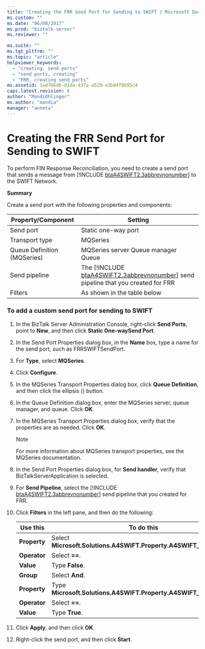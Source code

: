 ```yaml
---
title: "Creating the FRR Send Port for Sending to SWIFT | Microsoft Docs"
ms.custom: ""
ms.date: "06/08/2017"
ms.prod: "biztalk-server"
ms.reviewer: ""

ms.suite: ""
ms.tgt_pltfrm: ""
ms.topic: "article"
helpviewer_keywords: 
  - "creating, send ports"
  - "send ports, creating"
  - "FRR, creating send ports"
ms.assetid: 1ad766db-d1da-437a-a520-a3b04f0695c4
caps.latest.revision: 6
author: "MandiOhlinger"
ms.author: "mandia"
manager: "anneta"
---
```

# Creating the FRR Send Port for Sending to SWIFT
To perform FIN Response Reconciliation, you need to create a send port that sends a message from [!INCLUDE [btaA4SWIFT2.3abbrevnonumber](../../includes/btaa4swift2-3abbrevnonumber-md.md)] to the SWIFT Network.  

 **Summary**  

 Create a send port with the following properties and components:  


|     Property/Component      |                                                                Setting                                                                |
|-----------------------------|---------------------------------------------------------------------------------------------------------------------------------------|
|          Send port          |                                                          Static one-way port                                                          |
|       Transport type        |                                                               MQSeries                                                                |
| Queue Definition (MQSeries) |                                                  MQSeries server Queue manager Queue                                                  |
|        Send pipeline        | The [!INCLUDE [btaA4SWIFT2.3abbrevnonumber](../../includes/btaa4swift2-3abbrevnonumber-md.md)] send pipeline that you created for FRR |
|           Filters           |                                                      As shown in the table below                                                      |

### To add a custom send port for sending to SWIFT  

1. In the BizTalk Server Administration Console, right-click **Send Ports**, point to **New**, and then click **Static One-waySend Port**.  

2. In the Send Port Properties dialog box, in the **Name** box, type a name for the send port, such as FRRSWIFTSendPort.  

3. For **Type**, select **MQSeries**.  

4. Click **Configure**.  

5. In the MQSeries Transport Properties dialog box, click **Queue Definition**, and then click the ellipsis () button.  

6. In the Queue Definition dialog box, enter the MQSeries server, queue manager, and queue. Click **OK**.  

7. In the MQSeries Transport Properties dialog box, verify that the properties are as needed. Click **OK**.  

   > [!NOTE]
   >  For more information about MQSeries transport properties, see the MQSeries documentation.  

8. In the Send Port Properties dialog box, for **Send handler**, verify that BizTalkServerApplication is selected.  

9. For <strong>Send Pipeline</strong>, select the [!INCLUDE [btaA4SWIFT2.3abbrevnonumber](../../includes/btaa4swift2-3abbrevnonumber-md.md)] send pipeline that you created for FRR.  

10. Click **Filters** in the left pane, and then do the following:  


    |         Use this          |                                   To do this                                   |
    |---------------------------|--------------------------------------------------------------------------------|
    | <strong>Property</strong> |  Select <strong>Microsoft.Solutions.A4SWIFT.Property.A4SWIFT_Failed</strong>.  |
    | <strong>Operator</strong> |                          Select <strong>==</strong>.                           |
    |  <strong>Value</strong>   |                          Type <strong>False</strong>.                          |
    |  <strong>Group</strong>   |                          Select <strong>And</strong>.                          |
    | <strong>Property</strong> | Type <strong>Microsoft.Solutions.A4SWIFT.Property.A4SWIFT_SwiftBound</strong>. |
    | <strong>Operator</strong> |                          Select <strong>==</strong>.                           |
    |  <strong>Value</strong>   |                          Type <strong>True</strong>.                           |


11. Click **Apply**, and then click **OK**.  

12. Right-click the send port, and then click **Start**.
